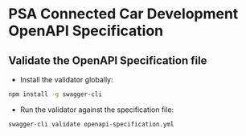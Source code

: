 # PSA Connected Car Development OpenAPI Specification

## Validate the OpenAPI Specification file

- Install the validator globally:
```bash
npm install -g swagger-cli
```

- Run the validator against the specification file:
```bash
swagger-cli validate openapi-specification.yml
```
